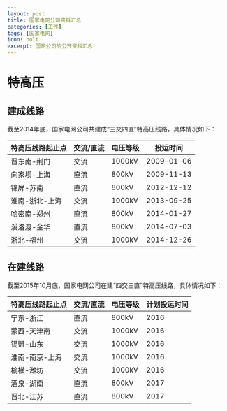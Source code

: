 ```yaml
---
layout: post
title: 国家电网公司资料汇总
categories: [工作]
tags: [国家电网]
icon: bolt
excerpt: 国网公司的公开资料汇总
---
```

# 特高压

## 建成线路
截至2014年底，国家电网公司共建成“三交四直”特高压线路，具体情况如下：

| 特高压线路起止点 | 交流/直流 | 电压等级 |   投运时间 |
| --------         | --------- | -------- |   -------- |
| 晋东南-荆门      | 交流      | 1000kV   | 2009-01-06 |
| 向家坝-上海      | 直流      | 800kV    | 2009-11-13 |
| 锦屏-苏南        | 直流      | 800kV    | 2012-12-12 |
| 淮南-浙北-上海   | 交流      | 1000kV   | 2013-09-25 |
| 哈密南-郑州      | 直流      | 800kV    | 2014-01-27 |
| 溪洛渡-金华      | 直流      | 800kV    | 2014-07-03 |
| 浙北-福州        | 交流      | 1000kV   | 2014-12-26 |

## 在建线路
截至2015年10月底，国家电网公司在建“四交三直”特高压线路，具体情况如下：

| 特高压线路起止点 | 交流/直流 | 电压等级 | 计划投运时间 |
| --------         | --------- | -------- |     -------- |
| 宁东-浙江        | 直流      | 800kV    |         2016 |
| 蒙西-天津南      | 交流      | 1000kV   |         2016 |
| 锡盟-山东        | 交流      | 1000kV   |         2016 |
| 淮南-南京-上海   | 交流      | 1000kV   |         2016 |
| 榆横-潍坊        | 交流      | 1000kV   |         2016 |
| 酒泉-湖南        | 直流      | 800kV    |         2017 |
| 晋北-江苏        | 直流      | 800kV    |         2017 |
